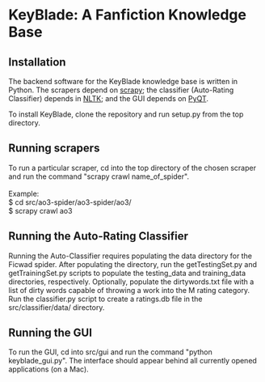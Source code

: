 # KeyBlade: A Fanfiction Knowledge Base

## Installation

The backend software for the KeyBlade knowledge base is written in Python. The scrapers depend on [scrapy](http://scrapy.org); the classifier (Auto-Rating Classifier) depends in [NLTK](http://www.nltk.org); and the GUI depends on [PyQT](https://riverbankcomputing.com/software/pyqt/intro).

To install KeyBlade, clone the repository and run setup.py from the top directory.

## Running scrapers

To run a particular scraper, cd into the top directory of the chosen scraper and run the command "scrapy crawl name_of_spider".
<br/> <br/>
Example:<br/>
  $ cd src/ao3-spider/ao3-spider/ao3/<br/>
  $ scrapy crawl ao3<br/>

## Running the Auto-Rating Classifier

Running the Auto-Classifier requires populating the data directory for the Ficwad spider. After populating the directory, run the getTestingSet.py and getTrainingSet.py scripts to populate the testing_data and training_data directories, respectively.  Optionally, populate the dirtywords.txt file with a list of dirty words capable of throwing a work into the M rating category. Run the classifier.py script to create a ratings.db file in the src/classifier/data/ directory.
 

## Running the GUI

To run the GUI, cd into src/gui and run the command "python keyblade_gui.py". The interface should appear behind all currently opened applications (on a Mac).

